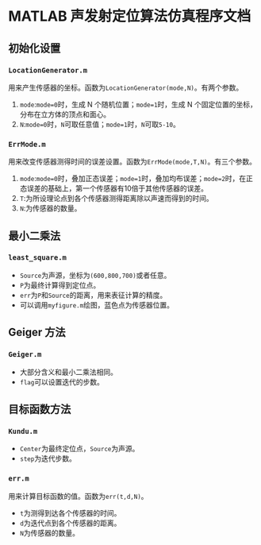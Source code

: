 # MATLAB 声发射定位算法仿真程序文档

## 初始化设置

### `LocationGenerator.m`

用来产生传感器的坐标。函数为`LocationGenerator(mode,N)`。有两个参数。

1. `mode`:`mode=0`时，生成 N 个随机位置；`mode=1`时，生成 N 个固定位置的坐标，分布在立方体的顶点和面心。
1. `N`:`mode=0`时，`N`可取任意值；`mode=1`时，`N`可取`5-10`。

### `ErrMode.m`

用来改变传感器测得时间的误差设置。函数为`ErrMode(mode,T,N)`。有三个参数。

1. `mode`:`mode=0`时，叠加正态误差；`mode=1`时，叠加均布误差；`mode=2`时，在正态误差的基础上，第一个传感器有10倍于其他传感器的误差。
1. `T`:为所设理论点到各个传感器测得距离除以声速而得到的时间。
1. `N`:为传感器的数量。

## 最小二乘法

### `least_square.m`

* `Source`为声源，坐标为`(600,800,700)`或者任意。
* `P`为最终计算得到定位点。
* `err`为`P`和`Source`的距离，用来表征计算的精度。
* 可以调用`myfigure.m`绘图，蓝色点为传感器位置。

## Geiger 方法

### `Geiger.m`

* 大部分含义和最小二乘法相同。
* `flag`可以设置迭代的步数。

## 目标函数方法

### `Kundu.m`

* `Center`为最终定位点，`Source`为声源。
* `step`为迭代步数。

### `err.m`

用来计算目标函数的值。函数为`err(t,d,N)`。

* `t`为测得到达各个传感器的时间。
* `d`为迭代点到各个传感器的距离。
* `N`为传感器的数量。
